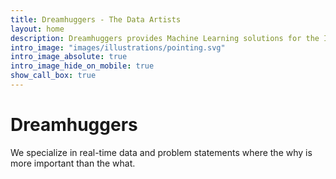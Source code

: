 ```yaml
---
title: Dreamhuggers - The Data Artists
layout: home
description: Dreamhuggers provides Machine Learning solutions for the Internet industry. We specialize in real-time data and problem statements where the why is more important than the what.
intro_image: "images/illustrations/pointing.svg"
intro_image_absolute: true
intro_image_hide_on_mobile: true
show_call_box: true
---
```


# Dreamhuggers

We specialize in real-time data and problem statements where the why is more important than the what.